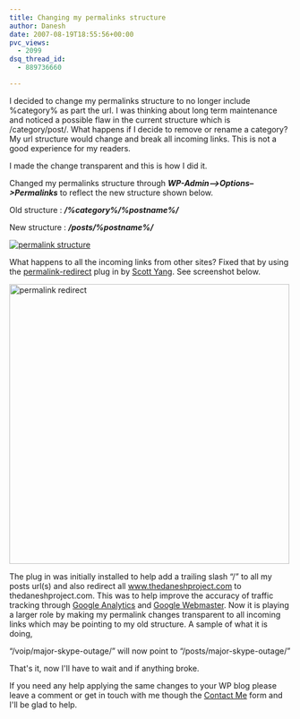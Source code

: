 ```yaml
---
title: Changing my permalinks structure
author: Danesh
date: 2007-08-19T18:55:56+00:00
pvc_views:
  - 2099
dsq_thread_id:
  - 889736660

---
```

I decided to change my permalinks structure to no longer include %category% as part the url. I was thinking about long term maintenance and noticed a possible flaw in the current structure which is /category/post/. What happens if I decide to remove or rename a category? My url structure would change and break all incoming links. This is not a good experience for my readers.

I made the change transparent and this is how I did it.

Changed my permalinks structure through _**WP-Admin&#8211;>Options&#8211;>Permalinks**_ to reflect the new structure shown below.

Old structure : _**/%category%/%postname%/**_

New structure : _**/posts/%postname%/**_

[![permalink structure][1]][2]

What happens to all the incoming links from other sites? Fixed that by using the [permalink-redirect][3] plug in by [Scott Yang][4]. See screenshot below.

[<img src="/wp-content/uploads/2007/08/permalink-redirect.jpg" title="permalink redirect" alt="permalink redirect" width="500" />][5]

The plug in was initially installed to help add a trailing slash &#8220;/&#8221; to all my posts url(s) and also redirect all www.thedaneshproject.com to thedaneshproject.com. This was to help improve the accuracy of traffic tracking through [Google Analytics][6] and [Google Webmaster][7]. Now it is playing a larger role by making my permalink changes transparent to all incoming links which may be pointing to my old structure. A sample of what it is doing,

&#8220;/voip/major-skype-outage/&#8221; will now point to &#8220;/posts/major-skype-outage/&#8221;

That's it, now I'll have to wait and if anything broke.

If you need any help applying the same changes to your WP blog please leave a comment or get in touch with me though the [Contact Me][8] form and I'll be glad to help.

 [1]: /wp-content/uploads/2007/08/permalink-structure.jpg
 [2]: /wp-content/uploads/2007/08/permalink-structure.jpg "permalink structure"
 [3]: http://fucoder.com/code/permalink-redirect/
 [4]: http://scott.yang.id.au/
 [5]: /wp-content/uploads/2007/08/permalink-redirect.jpg "permalink redirect"
 [6]: http://www.google.com/url?sa=t&ct=res&cd=1&url=http%3A%2F%2Fwww.google.com%2Fanalytics%2F&ei=X4zIRrXoM5COgAPl7bDPBg&usg=AFQjCNFz3Lrd3h9xlat60IUur_H8rmADdw&sig2=ZXTu2Sb2qxBUXQztQD0f5Q
 [7]: http://www.google.com/url?sa=t&ct=res&cd=1&url=http%3A%2F%2Fwww.google.com%2Fwebmasters%2F&ei=c4zIRsKtBpXWgQOo8vXoBg&usg=AFQjCNHRdsvJbOWLCqMoLtM0kUyTiNOzdw&sig2=W4zAuqv-I55JYnfEIWrsUA
 [8]: /contact-me/